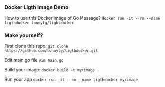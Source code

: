 ### Docker Ligth Image Demo

How to use this Docker image of Go Message?
```docker run -it --rm --name ligthdocker tonnytg/lightdocker```
<br />

### Make yourself? 
First clone this repo:
```git clone https://github.com/tonnytg/ligthdocker.git```

Edit main.go file
```vim main.go```

Build your image:
```docker build -t my/image .```

Run your app
```docker run -it --rm --name ligthdocker my/image```


